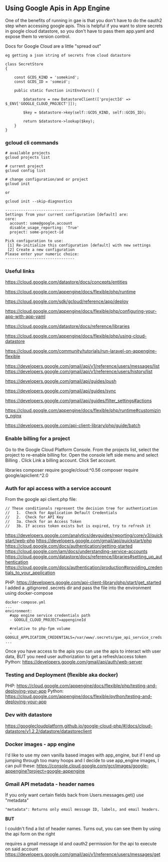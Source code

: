 ## Using Google Apis in App Engine

One of the benefits of running in gae is that you don't have to do the oauth2 step when accessing google apis. This is helpful if you want to store secrets in google cloud datastore, so you don't have to pass them app.yaml and expose them to version control.

Docs for Google Cloud are a little "spread out"

```
eg getting a json string of secrets from cloud datastore

class SecretStore
{

    const GCDS_KIND = 'somekind';
    const GCDS_ID = 'someid';

    public static function initEnvVars() {

        $datastore = new DatastoreClient(['projectId' => $_ENV['GOOGLE_CLOUD_PROJECT']]);

        $key = $datastore->key(self::GCDS_KIND, self::GCDS_ID);

        return $datastore->lookup($key);
    }
}
```

### gcloud cli commands
```
# available projects
gcloud projects list

# current project
gcloud config list

# change configuration/and or project
gcloud init

or

gcloud init --skip-diagnostics

-------------------------------
Settings from your current configuration [default] are:
core:
  account: some@google.account
  disable_usage_reporting: 'True'
  project: some-project-id

Pick configuration to use:
 [1] Re-initialize this configuration [default] with new settings
 [2] Create a new configuration
Please enter your numeric choice:
-------------------------------
```

### Useful links
https://cloud.google.com/datastore/docs/concepts/entities

https://cloud.google.com/appengine/docs/flexible/php/runtime

https://cloud.google.com/sdk/gcloud/reference/app/deploy

https://cloud.google.com/appengine/docs/flexible/php/configuring-your-app-with-app-yaml

https://cloud.google.com/datastore/docs/reference/libraries

https://cloud.google.com/appengine/docs/flexible/php/using-cloud-datastore

https://cloud.google.com/community/tutorials/run-laravel-on-appengine-flexible

https://developers.google.com/gmail/api/v1/reference/users/messages/list
https://developers.google.com/gmail/api/v1/reference/users/history/list

https://developers.google.com/gmail/api/guides/push

https://developers.google.com/gmail/api/guides/sync

https://developers.google.com/gmail/api/guides/filter_settings#actions

https://cloud.google.com/appengine/docs/flexible/php/runtime#customizing_nginx

https://developers.google.com/api-client-library/php/guide/batch

### Enable billing for a project
Go to the Google Cloud Platform Console.
From the projects list, select the project to re-enable billing for.
Open the console left side menu and select Billing .
Click Link a billing account.
Click Set account.

libraries
composer require google/cloud:^0.56
composer require google/apiclient:^2.0

### Auth for api access with a service account
From the google api client.php file:
```
// These conditionals represent the decision tree for authentication
//   1.  Check for Application Default Credentials
//   2.  Check for API Key
//   3a. Check for an Access Token
//   3b. If access token exists but is expired, try to refresh it
```
https://developers.google.com/analytics/devguides/reporting/core/v3/quickstart/web-php
https://developers.google.com/gmail/api/quickstart/php
https://cloud.google.com/docs/authentication/getting-started
https://cloud.google.com/iam/docs/understanding-service-accounts
https://cloud.google.com/datastore/docs/reference/libraries#setting_up_authentication
https://cloud.google.com/docs/authentication/production#providing_credentials_to_your_application

PHP: https://developers.google.com/api-client-library/php/start/get_started
I added a .gitignored .secrets dir and pass the file into the environment using docker-compose

```
docker-compose.yml
...
environment:
  #app engine service credentials path
  - GOOGLE_CLOUD_PROJECT=appengineId

  #relative to php-fpm volume
  - GOOGLE_APPLICATION_CREDENTIALS=/var/www/.secrets/gae_api_service_creds.json
...
```

Once you have access to the apis you can use the apis to interact with user data, BUT you need user authorization  to get a refresh/access token
Python: https://developers.google.com/gmail/api/auth/web-server

### Testing and Deployment (flexible aka docker)
PHP: https://cloud.google.com/appengine/docs/flexible/php/testing-and-deploying-your-app
Python: https://cloud.google.com/appengine/docs/flexible/python/testing-and-deploying-your-app


### Dev with datastore
https://googlecloudplatform.github.io/google-cloud-php/#/docs/cloud-datastore/v1.2.2/datastore/datastoreclient


### Docker images - app engine
I'd like to use my own vanilla based images with app_engine, but if I end up jumping through too many hoops and I decide to use app_engine images, I can pull these:
https://console.cloud.google.com/gcr/images/google-appengine?project=google-appengine



### Gmail API metadata - header names
If you only want certain fields back from Users.messages.get() use "metadata"
```
"metadata": Returns only email message ID, labels, and email headers.
```

**BUT**  

I couldn't find a list of header names. Turns out, you can see them by using the api form on the right

requires a gmail message id and oauth2 permission for the api to execute on said account
https://developers.google.com/gmail/api/v1/reference/users/messages/get
